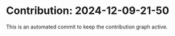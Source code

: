 # Contribution: 2024-12-09-21-50
This is an automated commit to keep the contribution graph active.
